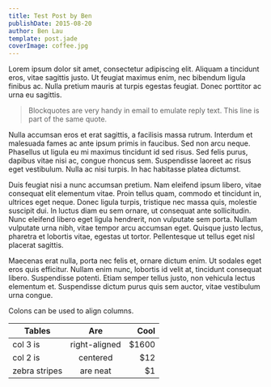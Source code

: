 ```yaml
---
title: Test Post by Ben
publishDate: 2015-08-20
author: Ben Lau
template: post.jade
coverImage: coffee.jpg
---
```


Lorem ipsum dolor sit amet, consectetur adipiscing elit. Aliquam a tincidunt eros, vitae sagittis justo. Ut feugiat maximus enim, nec bibendum ligula finibus ac. Nulla pretium mauris at turpis egestas feugiat. Donec porttitor ac urna eu sagittis.

> Blockquotes are very handy in email to emulate reply text.
> This line is part of the same quote.

Nulla accumsan eros et erat sagittis, a facilisis massa rutrum. Interdum et malesuada fames ac ante ipsum primis in faucibus. Sed non arcu neque. Phasellus ut ligula eu mi maximus tincidunt id sed risus. Sed felis purus, dapibus vitae nisi ac, congue rhoncus sem. Suspendisse laoreet ac risus eget vestibulum. Nulla ac nisi turpis. In hac habitasse platea dictumst.

Duis feugiat nisi a nunc accumsan pretium. Nam eleifend ipsum libero, vitae consequat elit elementum vitae. Proin tellus quam, commodo et tincidunt in, ultrices eget neque. Donec ligula turpis, tristique nec massa quis, molestie suscipit dui. In luctus diam eu sem ornare, ut consequat ante sollicitudin. Nunc eleifend libero eget ligula hendrerit, non vulputate sem porta. Nullam vulputate urna nibh, vitae tempor arcu accumsan eget. Quisque justo lectus, pharetra et lobortis vitae, egestas ut tortor. Pellentesque ut tellus eget nisl placerat sagittis.

Maecenas erat nulla, porta nec felis et, ornare dictum enim. Ut sodales eget eros quis efficitur. Nullam enim nunc, lobortis id velit at, tincidunt consequat libero. Suspendisse potenti. Etiam semper tellus justo, non vehicula lectus elementum et. Suspendisse dictum purus quis sem auctor, vitae vestibulum urna congue.

Colons can be used to align columns.

| Tables        | Are           | Cool  |
| ------------- |:-------------:| -----:|
| col 3 is      | right-aligned | $1600 |
| col 2 is      | centered      |   $12 |
| zebra stripes | are neat      |    $1 |
